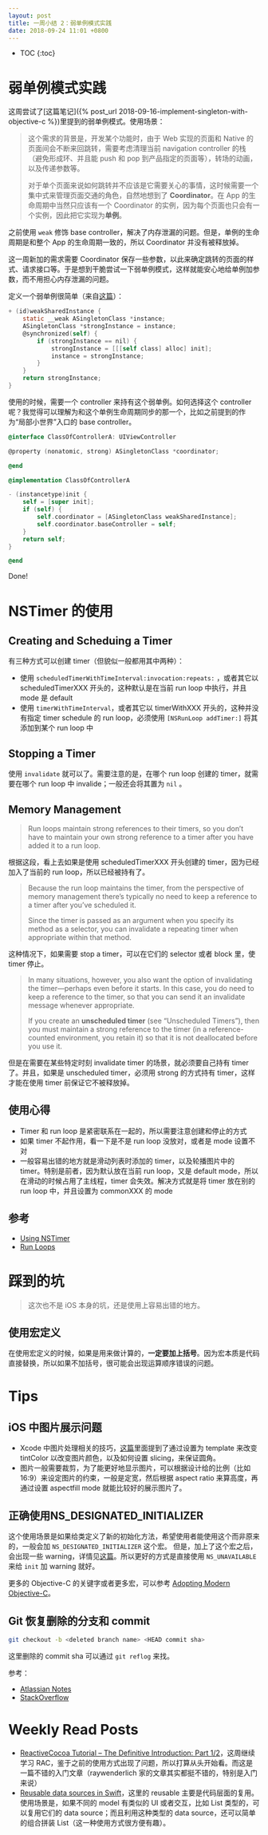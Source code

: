 ```yaml
---
layout: post
title: 一周小结 2：弱单例模式实践
date: 2018-09-24 11:01 +0800
---
```


* TOC
{:toc}
# 弱单例模式实践

这周尝试了[这篇笔记]({% post_url 2018-09-16-implement-singleton-with-objective-c %})里提到的弱单例模式。使用场景：

> 这个需求的背景是，开发某个功能时，由于 Web 实现的页面和 Native 的页面间会不断来回跳转，需要考虑清理当前 navigation controller 的栈（避免形成环、并且能 push 和 pop 到产品指定的页面等），转场的动画，以及传递参数等。
>
> 对于单个页面来说如何跳转并不应该是它需要关心的事情，这时候需要一个集中式来管理页面交通的角色，自然地想到了 **Coordinator**。在 App 的生命周期中当然只应该有一个 Coordinator 的实例，因为每个页面也只会有一个实例，因此把它实现为**单例**。

之前使用 `weak` 修饰 base controller，解决了内存泄漏的问题。但是，单例的生命周期是和整个 App 的生命周期一致的，所以 Coordinator 并没有被释放掉。

这一周新加的需求需要 Coordinator 保存一些参数，以此来确定跳转的页面的样式、请求接口等。于是想到干脆尝试一下弱单例模式，这样就能安心地给单例加参数，而不用担心内存泄漏的问题。

定义一个弱单例很简单（来自[这篇](https://www.ios-blog.co.uk/tutorials/objective-c-ios-weak-singletons/)）：

```objective-c
+ (id)weakSharedInstance {
    static __weak ASingletonClass *instance;
    ASingletonClass *strongInstance = instance;
    @synchronized(self) {
        if (strongInstance == nil) {
            strongInstance = [[[self class] alloc] init];
            instance = strongInstance;
        }
    }
    return strongInstance;
}
```

使用的时候，需要一个 controller 来持有这个弱单例。如何选择这个 controller 呢？我觉得可以理解为和这个单例生命周期同步的那一个，比如之前提到的作为“局部小世界”入口的 base controller。

```objective-c
@interface ClassOfControllerA: UIViewController

@property (nonatomic, strong) ASingletonClass *coordinator;

@end

@implementation ClassOfControllerA

- (instancetype)init {
    self = [super init];
    if (self) {
        self.coordinator = [ASingletonClass weakSharedInstance];
        self.coordinator.baseController = self;
    }
    return self;
}

@end
```

Done!

# NSTimer 的使用

## Creating and Scheduing a Timer

有三种方式可以创建 timer（但貌似一般都用其中两种）：

- 使用 `scheduledTimerWithTimeInterval:invocation:repeats:` ，或者其它以 scheduledTimerXXX 开头的，这种默认是在当前 run loop 中执行，并且 mode 是 default 
- 使用 `timerWithTimeInterval`，或者其它以 timerWithXXX 开头的，这种并没有指定 timer schedule 的 run loop，必须使用 `[NSRunLoop addTimer:]` 将其添加到某个 run loop 中

## Stopping a Timer

使用 `invalidate` 就可以了。需要注意的是，在哪个 run loop 创建的 timer，就需要在哪个 run loop 中 invalide；一般还会将其置为 `nil` 。

## Memory Management

> Run loops maintain strong references to their timers, so you don’t have to maintain your own strong reference to a timer after you have added it to a run loop.

根据这段，看上去如果是使用 scheduledTimerXXX 开头创建的 timer，因为已经加入了当前的 run loop，所以已经被持有了。

> Because the run loop maintains the timer, from the perspective of memory management there’s typically no need to keep a reference to a timer after you’ve scheduled it. 
>
> Since the timer is passed as an argument when you specify its method as a selector, you can invalidate a repeating timer when appropriate within that method.

这种情况下，如果需要 stop a timer，可以在它们的 selector 或者 block 里，使 timer 停止。

> In many situations, however, you also want the option of invalidating the timer—perhaps even before it starts. In this case, you do need to keep a reference to the timer, so that you can send it an invalidate message whenever appropriate. 
>
> If you create an **unscheduled timer** (see “Unscheduled Timers”), then you must maintain a strong reference to the timer (in a reference-counted environment, you retain it) so that it is not deallocated before you use it.

但是在需要在某些特定时刻 invalidate timer 的场景，就必须要自己持有 timer 了。并且，如果是 unscheduled timer，必须用 strong 的方式持有 timer，这样才能在使用 timer 前保证它不被释放掉。

## 使用心得

- Timer 和 run loop 是紧密联系在一起的，所以需要注意创建和停止的方式
- 如果 timer 不起作用，看一下是不是 run loop 没放对，或者是 mode 设置不对
- 一般容易出错的地方就是滑动列表时添加的 timer，以及轮播图片中的 timer。特别是前者，因为默认放在当前 run loop，又是 default mode，所以在滑动的时候占用了主线程，timer 会失效。解决方式就是将 timer 放在别的 run loop 中，并且设置为 commonXXX 的 mode

## 参考

- [Using NSTimer](https://www.ios-blog.com/tutorials/objective-c/objective-c-using-nstimer/)
- [Run Loops](https://developer.apple.com/library/archive/documentation/Cocoa/Conceptual/Multithreading/RunLoopManagement/RunLoopManagement.html#//apple_ref/doc/uid/10000057i-CH16-SW1)

# 踩到的坑

>  这次也不是 iOS 本身的坑，还是使用上容易出错的地方。

## 使用宏定义

在使用宏定义的时候，如果是用来做计算的，**一定要加上括号**。因为宏本质是代码直接替换，所以如果不加括号，很可能会出现运算顺序错误的问题。

# Tips

## iOS 中图片展示问题

- Xcode 中图片处理相关的技巧，[这篇](https://krakendev.io/blog/4-xcode-asset-catalog-secrets-you-need-to-know )里面提到了通过设置为 template 来改变 tintColor 以改变图片颜色，以及如何设置 slicing，来保证圆角。
- 图片一般需要裁剪，为了能更好地显示图片，可以根据设计给的比例（比如 16:9）来设定图片的约束，一般是定宽，然后根据 aspect ratio 来算高度，再通过设置 aspectfill mode 就能比较好的展示图片了。 

## 正确使用NS_DESIGNATED_INITIALIZER

这个使用场景是如果给类定义了新的初始化方法，希望使用者能使用这个而非原来的，一般会加 `NS_DESIGNATED_INITIALIZER` 这个宏。
但是，加上了这个宏之后，会出现一些 warning，详情见[这篇](https://blog.csdn.net/zcube/article/details/51657417)。所以更好的方式是直接使用 `NS_UNAVAILABLE` 来给 `init` 加 warning 就好。

更多的 Objective-C 的关键字或者更多宏，可以参考 [Adopting Modern Objective-C](https://developer.apple.com/library/archive/releasenotes/ObjectiveC/ModernizationObjC/AdoptingModernObjective-C/AdoptingModernObjective-C.html#//apple_ref/doc/uid/TP40014150)。

## Git 恢复删除的分支和 commit

```bash
git checkout -b <deleted branch name> <HEAD commit sha>
```

这里删除的 commit sha 可以通过 `git reflog` 来找。

参考：

- [Atlassian Notes](https://confluence.atlassian.com/bbkb/how-to-restore-a-deleted-branch-765757540.html)
- [StackOverflow](https://stackoverflow.com/questions/3640764/can-i-recover-a-branch-after-its-deletion-in-git)

# Weekly Read Posts

- [ReactiveCocoa Tutorial – The Definitive Introduction: Part 1/2](https://www.raywenderlich.com/2493-reactivecocoa-tutorial-the-definitive-introduction-part-1-2)，这周继续学习 RAC，鉴于之前的使用方式出现了问题，所以打算从头开始看。而这是一篇不错的入门文章（raywenderlich 家的文章其实都挺不错的，特别是入门来说）
- [Reusable data sources in Swift](https://www.swiftbysundell.com/posts/reusable-data-sources-in-swift)，这里的 reusable 主要是代码层面的复用。使用场景是，如果不同的 model 有类似的 UI 或者交互，比如 List 类型的，可以复用它们的 data source；而且利用这种类型的 data source，还可以简单的组合拼装 List（这一种使用方式很方便有趣）。